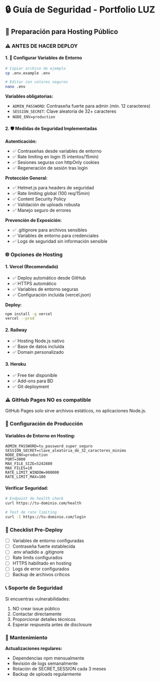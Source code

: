 # 🔒 Guía de Seguridad - Portfolio LUZ

## 🚀 Preparación para Hosting Público

### ⚠️ ANTES DE HACER DEPLOY

#### 1. 🔑 Configurar Variables de Entorno
```bash
# Copiar archivo de ejemplo
cp .env.example .env

# Editar con valores seguros
nano .env
```

**Variables obligatorias:**
- `ADMIN_PASSWORD`: Contraseña fuerte para admin (mín. 12 caracteres)
- `SESSION_SECRET`: Clave aleatoria de 32+ caracteres
- `NODE_ENV=production`

#### 2. 🛡️ Medidas de Seguridad Implementadas

**Autenticación:**
- ✅ Contraseñas desde variables de entorno
- ✅ Rate limiting en login (5 intentos/15min)
- ✅ Sesiones seguras con httpOnly cookies
- ✅ Regeneración de sesión tras login

**Protección General:**
- ✅ Helmet.js para headers de seguridad
- ✅ Rate limiting global (100 req/15min)
- ✅ Content Security Policy
- ✅ Validación de uploads robusta
- ✅ Manejo seguro de errores

**Prevención de Exposición:**
- ✅ .gitignore para archivos sensibles
- ✅ Variables de entorno para credenciales
- ✅ Logs de seguridad sin información sensible

### 🌐 Opciones de Hosting

#### 1. **Vercel (Recomendado)**
- ✅ Deploy automático desde GitHub
- ✅ HTTPS automático
- ✅ Variables de entorno seguras
- ✅ Configuración incluida (vercel.json)

**Deploy:**
```bash
npm install -g vercel
vercel --prod
```

#### 2. **Railway**
- ✅ Hosting Node.js nativo
- ✅ Base de datos incluida
- ✅ Domain personalizado

#### 3. **Heroku**
- ✅ Free tier disponible
- ✅ Add-ons para BD
- ✅ Git deployment

### ⚠️ GitHub Pages NO es compatible
GitHub Pages solo sirve archivos estáticos, no aplicaciones Node.js.

### 🔧 Configuración de Producción

#### Variables de Entorno en Hosting:
```
ADMIN_PASSWORD=tu_password_super_seguro
SESSION_SECRET=clave_aleatoria_de_32_caracteres_minimo
NODE_ENV=production
PORT=3000
MAX_FILE_SIZE=5242880
MAX_FILES=10
RATE_LIMIT_WINDOW=900000
RATE_LIMIT_MAX=100
```

#### Verificar Seguridad:
```bash
# Endpoint de health check
curl https://tu-dominio.com/health

# Test de rate limiting
curl -I https://tu-dominio.com/login
```

### 🚨 Checklist Pre-Deploy

- [ ] Variables de entorno configuradas
- [ ] Contraseña fuerte establecida
- [ ] .env añadido a .gitignore
- [ ] Rate limits configurados
- [ ] HTTPS habilitado en hosting
- [ ] Logs de error configurados
- [ ] Backup de archivos críticos

### 📞 Soporte de Seguridad

Si encuentras vulnerabilidades:
1. NO crear issue público
2. Contactar directamente
3. Proporcionar detalles técnicos
4. Esperar respuesta antes de disclosure

### 🔄 Mantenimiento

**Actualizaciones regulares:**
- Dependencias npm mensualmente
- Revisión de logs semanalmente
- Rotación de SECRET_SESSION cada 3 meses
- Backup de uploads regularmente
